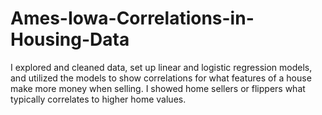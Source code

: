 # Ames-Iowa-Correlations-in-Housing-Data
I explored and cleaned data, set up linear and logistic regression models, and utilized the models to show correlations for what features of a house make more money when selling. I showed home sellers or flippers what typically correlates to higher home values.
